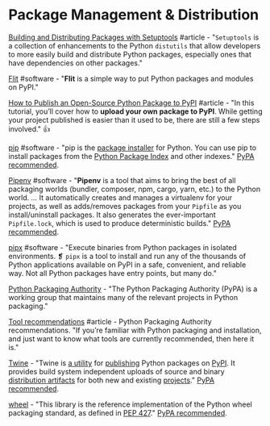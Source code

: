 # Package Management & Distribution

[Building and Distributing Packages with Setuptools](https://setuptools.readthedocs.io/en/latest/setuptools.html) #article - "`Setuptools` is a collection of enhancements to the Python `distutils` that allow developers to more easily build and distribute Python packages, especially ones that have dependencies on other packages."

[Flit](https://flit.readthedocs.io/en/latest/) #software - "**Flit** is a simple way to put Python packages and modules on PyPI."

[How to Publish an Open-Source Python Package to PyPI](https://realpython.com/pypi-publish-python-package/) #article - "In this tutorial, you’ll cover how to **upload your own package to PyPI**. While getting your project published is easier than it used to be, there are still a few steps involved." 👍

[pip](https://pip.pypa.io/en/stable/) #software - "pip is the [package installer](https://packaging.python.org/en/latest/current/) for Python. You can use pip to install packages from the [Python Package Index](https://pypi.org/) and other indexes." [PyPA recommended](https://packaging.python.org/guides/tool-recommendations/).

[Pipenv](https://docs.pipenv.org/en/latest/#pipenv-python-dev-workflow-for-humans) #software - "**Pipenv** is a tool that aims to bring the best of all packaging worlds (bundler, composer, npm, cargo, yarn, etc.) to the Python world. _..._ It automatically creates and manages a virtualenv for your projects, as well as adds/removes packages from your `Pipfile` as you install/uninstall packages. It also generates the ever-important `Pipfile.lock`, which is used to produce deterministic builds." [PyPA recommended](https://packaging.python.org/guides/tool-recommendations/).

[pipx](https://pipxproject.github.io/pipx/) #software - "Execute binaries from Python packages in isolated environments. ❡ `pipx` is a tool to install and run any of the thousands of Python applications available on PyPI in a safe, convenient, and reliable way. Not all Python packages have entry points, but many do."

[Python Packaging Authority](https://www.pypa.io/en/latest/) - "The Python Packaging Authority (PyPA) is a working group that maintains many of the relevant projects in Python packaging."

[Tool recommendations](https://packaging.python.org/guides/tool-recommendations/) #article - Python Packaging Authority recommendations. "If you’re familiar with Python packaging and installation, and just want to know what tools are currently recommended, then here it is."

[Twine](https://github.com/pypa/twine) - "Twine is [a utility](https://pypi.org/project/twine/) for [publishing](https://packaging.python.org/tutorials/distributing-packages/) Python packages on [PyPI](https://pypi.org/). It provides build system independent uploads of source and binary [distribution artifacts](https://github.com/pypa/twine/blob/master/distributions) for both new and existing [projects](https://packaging.python.org/glossary/#term-project)." [PyPA recommended](https://packaging.python.org/guides/tool-recommendations/).

[wheel](https://wheel.readthedocs.io/en/latest/) - "This library is the reference implementation of the Python wheel packaging standard, as defined in [PEP 427](https://www.python.org/dev/peps/pep-0427/)." [PyPA recommended](https://packaging.python.org/guides/tool-recommendations/).
